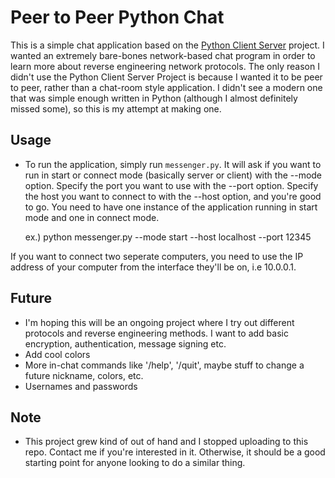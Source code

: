 # Peer to Peer Python Chat

This is a simple chat application based on the [Python Client Server](https://github.com/pricheal/python-client-server) project. I wanted an extremely bare-bones network-based chat program in order to learn more about reverse engineering network protocols. The only reason I didn't use the Python Client Server Project is because I wanted it to be peer to peer, rather than a chat-room style application. I didn't see a modern one that was simple enough written in Python (although I almost definitely missed some), so this is my attempt at making one.

## Usage

* To run the application, simply run `messenger.py`. It will ask if you want to run in start or connect mode (basically server or client) with the --mode option. Specify the port you want to use with the --port option. Specify the host you want to connect to with the --host option, and you're good to go. You need to have one instance of the application running in start mode and one in connect mode.

    ex.)
    python messenger.py --mode start --host localhost --port 12345

If you want to connect two seperate computers, you need to use the IP address of your computer from the interface they'll be on, i.e 10.0.0.1. 

## Future

* I'm hoping this will be an ongoing project where I try out different protocols and reverse engineering methods. I want to add basic encryption, authentication, message signing etc.
* Add cool colors
* More in-chat commands like '/help', '/quit', maybe stuff to change a future nickname, colors, etc.
* Usernames and passwords

## Note

* This project grew kind of out of hand and I stopped uploading to this repo. Contact me if you're interested in it. Otherwise, it should be a good starting point for anyone looking to do a similar thing.
